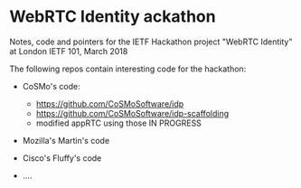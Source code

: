 # WebRTC Identity ackathon

Notes, code and pointers for the IETF Hackathon project "WebRTC Identity" at London IETF 101, March 2018

The following repos contain interesting code for the hackathon:
* CoSMo's code:
  - https://github.com/CoSMoSoftware/idp
  - https://github.com/CoSMoSoftware/idp-scaffolding
  - modified appRTC using those IN PROGRESS


* Mozilla's Martin's code

* Cisco's Fluffy's code

* ....


